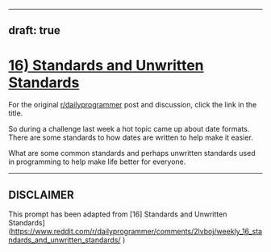 ---
draft: true
----

# [16) Standards and Unwritten Standards](https://www.reddit.com/r/dailyprogrammer/comments/2lvboj/weekly_16_standards_and_unwritten_standards/)

For the original [r/dailyprogrammer](https://www.reddit.com/r/dailyprogrammer/) post and discussion, click the link in the title.

So during a challenge last week a hot topic came up about date formats. There are some standards to how dates are written to help make it easier. 

What are some common standards and perhaps unwritten standards used in programming to help make life better for everyone.


----
## **DISCLAIMER**
This prompt has been adapted from [16] Standards and Unwritten Standards](https://www.reddit.com/r/dailyprogrammer/comments/2lvboj/weekly_16_standards_and_unwritten_standards/
)
